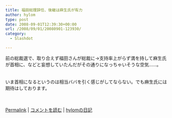 ```yaml
---
title: 福田総理辞任、後継は麻生氏が有力
author: hylom
type: post
date: 2008-09-01T12:39:30+00:00
url: /2008/09/01/20080901-123930/
category:
  - Slashdot

---
```

前の総裁選で、取り合えず福田さんが総裁に→支持率上がらず満を持して麻生氏が首相に、などと妄想していたんだがその通りになっちゃいそうな空気……。  
</br>   
いま首相になるというのは相当ババを引く感じがしてならない。でも麻生氏には期待はしております。</br>  
</br> 

   [Permalink][1] |    [コメントを読む][2] |    [hylomの日記][3] 

</br>

 [1]: http://slashdot.jp/~hylom/journal/450908
 [2]: http://slashdot.jp/~hylom/journal/450908#acomments
 [3]: http://slashdot.jp/~hylom/journal/
